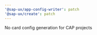 ```yaml
---
'@sap-ux/app-config-writer': patch
'@sap-ux/create': patch
---
```


No card config generation for CAP projects

